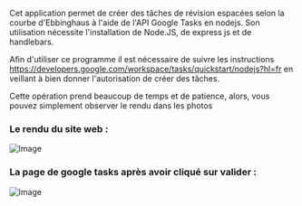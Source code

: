 Cet application permet de créer des tâches de révision espacées selon la courbe d'Ebbinghaus à l'aide de l'API Google Tasks en nodejs.
Son utilisation nécessite l'installation de Node.JS, de express js et de handlebars.

Afin d'utiliser ce programme il est nécessaire de suivre les instructions https://developers.google.com/workspace/tasks/quickstart/nodejs?hl=fr en veillant à bien donner l'autorisation de créer des tâches.

Cette opération prend beaucoup de temps et de patience, alors, vous pouvez simplement observer le rendu dans les photos

### Le rendu du site web :
![Image](https://github.com/user-attachments/assets/961e3a67-0aea-4282-966c-219d89616492)

### La page de google tasks après avoir cliqué sur valider :
![Image](https://github.com/user-attachments/assets/6623ea80-508f-4105-b3ac-f6637e8df895)

